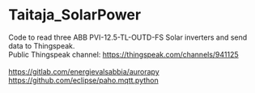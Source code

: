 # Taitaja_SolarPower
 
Code to read three ABB PVI-12.5-TL-OUTD-FS Solar inverters and send data to Thingspeak.<br>
Public Thingspeak channel: https://thingspeak.com/channels/941125<br>
<br>
https://gitlab.com/energievalsabbia/aurorapy<br>
https://github.com/eclipse/paho.mqtt.python
